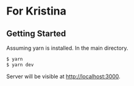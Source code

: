 # For Kristina

## Getting Started

Assuming yarn is installed. In the main directory.

```bash
$ yarn
$ yarn dev
```

Server will be visible at [http://localhost:3000](http://localhost:3000).
